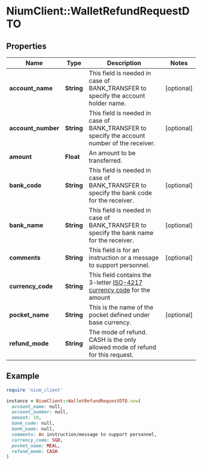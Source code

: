# NiumClient::WalletRefundRequestDTO

## Properties

| Name | Type | Description | Notes |
| ---- | ---- | ----------- | ----- |
| **account_name** | **String** | This field is needed in case of BANK_TRANSFER to specify the account holder name. | [optional] |
| **account_number** | **String** | This field is needed in case of BANK_TRANSFER to specify the account number of the receiver. | [optional] |
| **amount** | **Float** | An amount to be transferred. |  |
| **bank_code** | **String** | This field is needed in case of BANK_TRANSFER to specify the bank code for the receiver. | [optional] |
| **bank_name** | **String** | This field is needed in case of BANK_TRANSFER to specify the bank name for the receiver. | [optional] |
| **comments** | **String** | This field is for an instruction or a message to support personnel. | [optional] |
| **currency_code** | **String** | This field contains the 3-letter [ISO-4217 currency code](doc:currency-and-country-codes) for the amount |  |
| **pocket_name** | **String** | This is the name of the pocket defined under base currency. | [optional] |
| **refund_mode** | **String** | The mode of refund. CASH is the only allowed mode of refund for this request. |  |

## Example

```ruby
require 'nium_client'

instance = NiumClient::WalletRefundRequestDTO.new(
  account_name: null,
  account_number: null,
  amount: 10,
  bank_code: null,
  bank_name: null,
  comments: An instruction/message to support personnel,
  currency_code: SGD,
  pocket_name: MEAL,
  refund_mode: CASH
)
```

